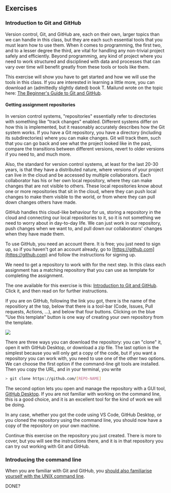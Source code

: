 ## Exercises

### Introduction to Git and GitHub

Version control, Git, and GitHub are, each on their own, larger topics than we can handle in this class, but they are each such essential tools that you must learn how to use them. When it comes to programming, the first two, and to a lesser degree the third, are vital for handling any non-trivial project safely and efficiently. Beyond programming, any kind of project where you need to work structured and disciplined with data and processes that can vary over time will benefit greatly from these tools or tools like them.

This exercise will show you have to get started and how we will use the tools in this class. If you are interested in learning a little more, you can download an (admittedly slightly dated) book T. Mailund wrote on the topic here: [The Beginner's Guide to Git and GitHub](https://www.dropbox.com/s/1d086uef0fpehbj/Git-and-GitHub.pdf?dl=0).

#### Getting assignment repositories

In version control systems, "repositories" essentially refer to directories with something like "track changes" enabled. Different systems differ on how this is implemented, but it reasonably accurately describes how the Git system works. If you have a Git repository, you have a directory (including its subdirectories) where you can make changes. Git will track them, such that you can go back and see what the project looked like in the past, compare the transitions between different versions, revert to older versions if you need to, and much more.

Also, the standard for version control systems, at least for the last 20-30 years, is that they have a distributed nature, where versions of your project can live in the cloud and be accessed by multiple collaborators. Each collaborator has his or her own local repository, where they can make changes that are not visible to others. These local repositories know about one or more repositories that sit in the cloud, where they can push local changes to make them visible to the world, or from where they can pull down changes others have made.

GitHub handles this cloud-like behaviour for us, storing a repository in the cloud and connecting our local repositories to it, so it is not something we need to worry about in day-to-day life. We can just work in our repository, push changes when we want to, and pull down our collaborators' changes when they have made them.

To use GitHub, you need an account there. It is free; you just need to sign up, so if you haven't got an account already, go to [https://github.com](https://github.com) and follow the instructions for signing up.

We need to get a repository to work with for the next step. In this class each assignment has a matching repository that you can use as template for completing the assignment.

The one available for this exercise is this: [Introduction to Git and GitHub](https://github.com/birc-ctib/intro-to-git-and-github). Click it, and then read on for further instructions.

If you are on GitHub, following the link you got, there is the name of the repositiory at the top, below that there is a tool-bar (Code, Issues, Pull requests, Actions, ...), and below that four buttons. Clicking on the blue "Use this template" button is one way of creating your own repository from the template.

![](img/get_repository.png)

There are three ways you can download the repository: you can "clone" it, open it with GitHub Desktop, or download a zip file. The last option is the simplest because you will only get a copy of the code, but if you want a repository you can work with, you need to use one of the other two options. We can choose the first option if the command-line git tools are installed. Then you copy the URL, and in your terminal, you write

```bash
> git clone https://github.com/[REPO-NAME]
```

The second option lets you open and manage the repository with a GUI tool, [GitHub Desktop](https://desktop.github.com). If you are not familiar with working on the command line, this is a good choice, and it is an excellent tool for the kind of work we will be doing.

In any case, whether you got the code using VS Code, GitHub Desktop, or you cloned the repository using the command line, you should now have a copy of the repository on your own machine.

Continue this exercise on the repository you just created. There is more to cover, but you will see the instructions there, and it is in that repository you can try out working with Git and GitHub.

### Introducing the command line

When you are familiar with Git and GitHub, you [should also familiarise yourself with the UNIX command line][command-line-ex].


[command-line-ex]: https://github.com/birc-ctib/command-lines-and-pipes


DONE?